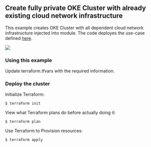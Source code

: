 ## Create fully private OKE Cluster with already existing cloud network infrastructure
This example creates OKE Cluster with all dependent cloud network infrastructure injected into module. The code deployes the use-case defined [here](https://docs.oracle.com/en-us/iaas/Content/ContEng/Concepts/contengnetworkconfigexample.htm#example-privatek8sapi-privateworkers-privatelb).  

<img align="center" src="https://docs.oracle.com/en-us/iaas/Content/Resources/Images/conteng-network-eg4.png"> 

### Using this example
Update terraform.tfvars with the required information.

### Deploy the cluster  
Initialize Terraform:
```
$ terraform init
```
View what Terraform plans do before actually doing it:
```
$ terraform plan
```
Use Terraform to Provision resources:
```
$ terraform apply
```
